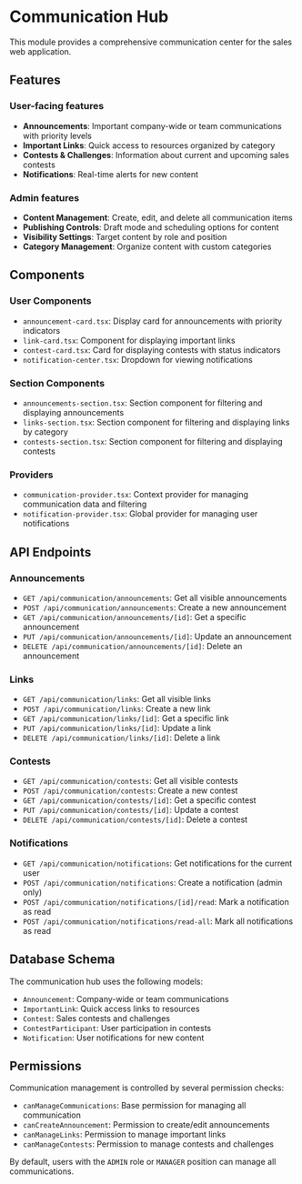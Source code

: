 # Communication Hub

This module provides a comprehensive communication center for the sales web application.

## Features

### User-facing features

- **Announcements**: Important company-wide or team communications with priority levels
- **Important Links**: Quick access to resources organized by category
- **Contests & Challenges**: Information about current and upcoming sales contests
- **Notifications**: Real-time alerts for new content

### Admin features

- **Content Management**: Create, edit, and delete all communication items
- **Publishing Controls**: Draft mode and scheduling options for content
- **Visibility Settings**: Target content by role and position
- **Category Management**: Organize content with custom categories

## Components

### User Components

- `announcement-card.tsx`: Display card for announcements with priority indicators
- `link-card.tsx`: Component for displaying important links
- `contest-card.tsx`: Card for displaying contests with status indicators
- `notification-center.tsx`: Dropdown for viewing notifications

### Section Components

- `announcements-section.tsx`: Section component for filtering and displaying announcements
- `links-section.tsx`: Section component for filtering and displaying links by category
- `contests-section.tsx`: Section component for filtering and displaying contests

### Providers

- `communication-provider.tsx`: Context provider for managing communication data and filtering
- `notification-provider.tsx`: Global provider for managing user notifications

## API Endpoints

### Announcements

- `GET /api/communication/announcements`: Get all visible announcements
- `POST /api/communication/announcements`: Create a new announcement
- `GET /api/communication/announcements/[id]`: Get a specific announcement
- `PUT /api/communication/announcements/[id]`: Update an announcement
- `DELETE /api/communication/announcements/[id]`: Delete an announcement

### Links

- `GET /api/communication/links`: Get all visible links
- `POST /api/communication/links`: Create a new link
- `GET /api/communication/links/[id]`: Get a specific link
- `PUT /api/communication/links/[id]`: Update a link
- `DELETE /api/communication/links/[id]`: Delete a link

### Contests

- `GET /api/communication/contests`: Get all visible contests
- `POST /api/communication/contests`: Create a new contest
- `GET /api/communication/contests/[id]`: Get a specific contest
- `PUT /api/communication/contests/[id]`: Update a contest
- `DELETE /api/communication/contests/[id]`: Delete a contest

### Notifications

- `GET /api/communication/notifications`: Get notifications for the current user
- `POST /api/communication/notifications`: Create a notification (admin only)
- `POST /api/communication/notifications/[id]/read`: Mark a notification as read
- `POST /api/communication/notifications/read-all`: Mark all notifications as read

## Database Schema

The communication hub uses the following models:

- `Announcement`: Company-wide or team communications
- `ImportantLink`: Quick access links to resources
- `Contest`: Sales contests and challenges
- `ContestParticipant`: User participation in contests
- `Notification`: User notifications for new content

## Permissions

Communication management is controlled by several permission checks:

- `canManageCommunications`: Base permission for managing all communication
- `canCreateAnnouncement`: Permission to create/edit announcements
- `canManageLinks`: Permission to manage important links
- `canManageContests`: Permission to manage contests and challenges

By default, users with the `ADMIN` role or `MANAGER` position can manage all communications.